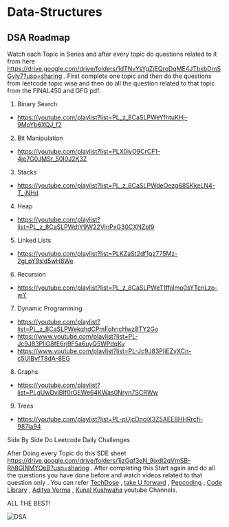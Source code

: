 # Data-Structures

DSA Roadmap
------------------------

Watch each Topic in Series and after every topic do questions related to it from here https://drive.google.com/drive/folders/1dTNvYsYgZjEQroDqME4JTbxbDmSGvly7?usp=sharing . First complete one topic and then do the questions from leetcode topic wise and then do all the question related to that topic from the FINAL450 and GFG pdf.

1. Binary Search
- https://youtube.com/playlist?list=PL_z_8CaSLPWeYfhtuKHj-9MpYb6XQJ_f2

2. Bit Manipulation
- https://youtube.com/playlist?list=PLX0iyO9CrCF1-4je7G0JMSr_50I0J2K3Z

3. Stacks
- https://youtube.com/playlist?list=PL_z_8CaSLPWdeOezg68SKkeLN4-T_jNHd

4. Heap
- https://youtube.com/playlist?list=PL_z_8CaSLPWdtY9W22VjnPxG30CXNZpI9

5. Linked Lists
- https://youtube.com/playlist?list=PLKZaSt2df1gz775Mz-2gLpY9sld5wH8We

6. Recursion
- https://youtube.com/playlist?list=PL_z_8CaSLPWeT1ffjiImo0sYTcnLzo-wY

7. Dynamic Programming
- https://youtube.com/playlist?list=PL_z_8CaSLPWekqhdCPmFohncHwz8TY2Go
- https://www.youtube.com/playlist?list=PL-Jc9J83PIiG8fE6rj9F5a6uyQ5WPdqKy
- https://www.youtube.com/playlist?list=PL-Jc9J83PIiEZvXCn-c5UIBvfT8dA-8EG

8. Graphs
- https://youtube.com/playlist?list=PLgUwDviBIf0rGEWe64KWas0Nryn7SCRWw

9. Trees
- https://youtube.com/playlist?list=PL-pUjcDnciX3Z5AEE8HHRrcfj-987Ia94

Side By Side Do Leetcode Daily Challenges

After Doing every Topic do this SDE sheet https://drive.google.com/drive/folders/1jzGgf3eN_9ixdI2qVmSB-Rh8GINMYOeB?usp=sharing . 
After completing this Start again and do all the questions you have done before and watch videos related to that question only . 
You can refer [TechDose](https://www.youtube.com/channel/UCnxhETjJtTPs37hOZ7vQ88g) , [take U forward](https://www.youtube.com/c/takeUforward) , [Pepcoding](https://www.youtube.com/c/Pepcoding) , [Code Library](https://www.youtube.com/c/CodeLibrary) , [Aditya Verma](https://www.youtube.com/c/AdityaVermaTheProgrammingLord) , [Kunal Kushwaha](https://www.youtube.com/c/KunalKushwaha) youtube Channels.

ALL THE BEST!

![DSA](https://miro.medium.com/max/1000/1*sMryEXZVPKFjGNcfSzE8Mw.jpeg)
